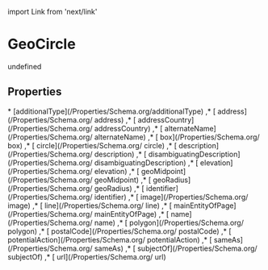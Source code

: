 import Link from 'next/link'
# GeoCircle

undefined

## Properties

<Grid>
* [additionalType](/Properties/Schema.org/additionalType)
,* [ address](/Properties/Schema.org/ address)
,* [ addressCountry](/Properties/Schema.org/ addressCountry)
,* [ alternateName](/Properties/Schema.org/ alternateName)
,* [ box](/Properties/Schema.org/ box)
,* [ circle](/Properties/Schema.org/ circle)
,* [ description](/Properties/Schema.org/ description)
,* [ disambiguatingDescription](/Properties/Schema.org/ disambiguatingDescription)
,* [ elevation](/Properties/Schema.org/ elevation)
,* [ geoMidpoint](/Properties/Schema.org/ geoMidpoint)
,* [ geoRadius](/Properties/Schema.org/ geoRadius)
,* [ identifier](/Properties/Schema.org/ identifier)
,* [ image](/Properties/Schema.org/ image)
,* [ line](/Properties/Schema.org/ line)
,* [ mainEntityOfPage](/Properties/Schema.org/ mainEntityOfPage)
,* [ name](/Properties/Schema.org/ name)
,* [ polygon](/Properties/Schema.org/ polygon)
,* [ postalCode](/Properties/Schema.org/ postalCode)
,* [ potentialAction](/Properties/Schema.org/ potentialAction)
,* [ sameAs](/Properties/Schema.org/ sameAs)
,* [ subjectOf](/Properties/Schema.org/ subjectOf)
,* [ url](/Properties/Schema.org/ url)

</Grid>

